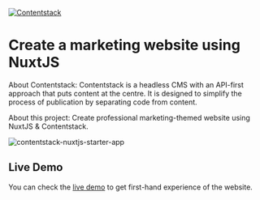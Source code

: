 [![Contentstack](https://camo.githubusercontent.com/d24f513afa94a4a762533d54a0f590300dbd0413/68747470733a2f2f7777772e636f6e74656e74737461636b2e636f6d2f646f63732f7374617469632f696d616765732f636f6e74656e74737461636b2e706e67)](https://www.contentstack.com/)

# Create a marketing website using NuxtJS

About Contentstack: Contentstack is a headless CMS with an API-first approach that puts content at the centre. It is designed to simplify the process of publication by separating code from content.

About this project: Create professional marketing-themed website using NuxtJS & Contentstack.

![contentstack-nuxtjs-starter-app](https://user-images.githubusercontent.com/41462986/107965137-26d05400-6fd0-11eb-8908-3242aee7dfc3.png)

## Live Demo

You can check the [live demo](https://contentstack-nuxtjs-starter-app.vercel.app/) to get first-hand experience of the website.


